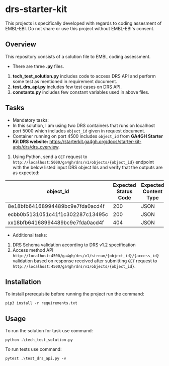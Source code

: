 # drs-starter-kit
This projects is specifically developed with regards to coding assesment of EMBL-EBI. Do not share or use this project without EMBL-EBI's consent.

## Overview
This repository consists of a solution file to EMBL coding assessment. 
- There are three **.py** files.
1. **tech_test_solution.py** includes code to access DRS API and perform some test as mentioned in requirement document.
2. **test_drs_api.py** includes few test cases on DRS API.
3. **constants.py** includes few constant variables used in above files.

## Tasks
- Mandatory tasks:
- In this solution, I am using two DRS containers that runs on localhost port 5000 which includes `object_id` given in request document.
- Container running on port 4500 includes `object_id` from **GA4GH Starter Kit DRS website:** https://starterkit.ga4gh.org/docs/starter-kit-apis/drs/drs_overview.
1. Using Python, send a `GET` request to `http://localhost:5000/ga4gh/drs/v1/objects/{object_id}` endpoint with the below listed input DRS object Ids and verify that the outputs are as expected:

|object_id | Expected Status Code | Expected Content Type |
| -------- | -------------------- | --------------------- |
|8e18bfb64168994489bc9e7fda0acd4f  | 200 | JSON |
|ecbb0b5131051c41f1c302287c13495c  | 200 | JSON |
|xx18bfb64168994489bc9e7fda0acd4f  | 404 | JSON |

- Additional tasks:
1. DRS Schema validation according to DRS v1.2 specification
2. Access method API `http://localhost:4500/ga4gh/drs/v1/stream/{object_id}/{access_id}` validation based on response received after submitting `GET` request to `http://localhost:4500/ga4gh/drs/v1/objects/{object_id}`.

## Installation
To install prerequisite before running the project run the command:
```
pip3 install -r requirements.txt
```

## Usage
To run the solution for task use command:
```
python .\tech_test_solution.py
```
To run tests use command:
```
pytest .\test_drs_api.py -v
```